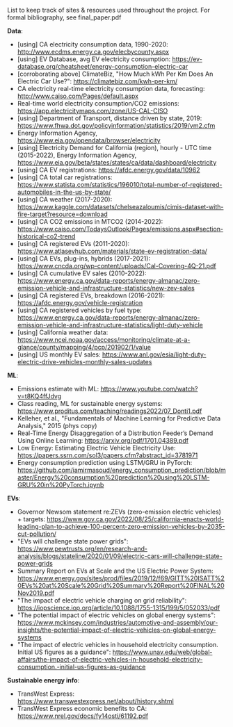 List to keep track of sites & resources used throughout the project. For formal bibliography, see final_paper.pdf

**Data**:
- [using] CA electricity consumption data, 1990-2020: http://www.ecdms.energy.ca.gov/elecbycounty.aspx
- [using] EV Database, avg EV electricity consumption: https://ev-database.org/cheatsheet/energy-consumption-electric-car
- [corroborating above] ClimateBiz, "How Much kWh Per Km Does An Electric Car Use?": https://climatebiz.com/kwh-per-km/
- CA electricity real-time electricity consumption data, forecasting: http://www.caiso.com/Pages/default.aspx
- Real-time world electricity consumption/CO2 emissions: https://app.electricitymaps.com/zone/US-CAL-CISO
- [using] Department of Transport, distance driven by state, 2019: https://www.fhwa.dot.gov/policyinformation/statistics/2019/vm2.cfm
- Energy Information Agency, https://www.eia.gov/opendata/browser/electricity
- [using] Electricity Demand for California (region), hourly - UTC time (2015-2022), Energy Information Agency, https://www.eia.gov/beta/states/states/ca/data/dashboard/electricity
- [using] CA EV registrations: https://afdc.energy.gov/data/10962
- [using] CA total car registrations: https://www.statista.com/statistics/196010/total-number-of-registered-automobiles-in-the-us-by-state/
- [using] CA weather (2017-2020): https://www.kaggle.com/datasets/chelseazaloumis/cimis-dataset-with-fire-target?resource=download 
- [using] CA CO2 emissions in MTCO2 (2014-2022): https://www.caiso.com/TodaysOutlook/Pages/emissions.aspx#section-historical-co2-trend 
- [using] CA registered EVs (2011-2020): https://www.atlasevhub.com/materials/state-ev-registration-data/ 
- [using] CA EVs, plug-ins, hybrids (2017-2021): https://www.cncda.org/wp-content/uploads/Cal-Covering-4Q-21.pdf
- [using] CA cumulative EV sales (2010-2022): https://www.energy.ca.gov/data-reports/energy-almanac/zero-emission-vehicle-and-infrastructure-statistics/new-zev-sales
- [using] CA registered EVs, breakdown (2016-2021): https://afdc.energy.gov/vehicle-registration
- [using] CA registered vehicles by fuel type: https://www.energy.ca.gov/data-reports/energy-almanac/zero-emission-vehicle-and-infrastructure-statistics/light-duty-vehicle 
- [using] California weather data: https://www.ncei.noaa.gov/access/monitoring/climate-at-a-glance/county/mapping/4/pcp/201902/1/value 
- [using] US monthly EV sales: https://www.anl.gov/esia/light-duty-electric-drive-vehicles-monthly-sales-updates 

**ML**:
- Emissions estimate with ML: https://www.youtube.com/watch?v=t8KQ4ffJdvg
- Class reading, ML for sustainable energy systems: https://www.proditus.com/teaching/readings2022/07_Donti1.pdf
- Kelleher, et al., "Fundamentals of Machine Learning for Predictive Data Analysis," 2015 (phys copy)
- Real-Time Energy Disaggregation of a Distribution Feeder’s Demand Using Online Learning: https://arxiv.org/pdf/1701.04389.pdf
- Low Energy: Estimating Electric Vehicle Electricity Use: https://papers.ssrn.com/sol3/papers.cfm?abstract_id=3781971
- Energy consumption prediction using LSTM/GRU in PyTorch: https://github.com/iamirmasoud/energy_consumption_prediction/blob/master/Energy%20consumption%20prediction%20using%20LSTM-GRU%20in%20PyTorch.ipynb

**EVs**:
- Governor Newsom statement re:ZEVs (zero-emission electric vehicles) + targets: https://www.gov.ca.gov/2022/08/25/california-enacts-world-leading-plan-to-achieve-100-percent-zero-emission-vehicles-by-2035-cut-pollution/
- "EVs will challenge state power grids": https://www.pewtrusts.org/en/research-and-analysis/blogs/stateline/2020/01/09/electric-cars-will-challenge-state-power-grids
- Summary Report on EVs at Scale and the US Electric Power System: https://www.energy.gov/sites/prod/files/2019/12/f69/GITT%20ISATT%20EVs%20at%20Scale%20Grid%20Summary%20Report%20FINAL%20Nov2019.pdf
- "The impact of electric vehicle charging on grid reliability": https://iopscience.iop.org/article/10.1088/1755-1315/199/5/052033/pdf
- "The potential impact of electric vehicles on global energy systems": https://www.mckinsey.com/industries/automotive-and-assembly/our-insights/the-potential-impact-of-electric-vehicles-on-global-energy-systems
- "The impact of electric vehicles in household electricity consumption. Initial US figures as a guidance": https://www.unav.edu/web/global-affairs/the-impact-of-electric-vehicles-in-household-electricity-consumption.-initial-us-figures-as-guidance


**Sustainable energy info**:
- TransWest Express: https://www.transwestexpress.net/about/history.shtml
- TransWest Express economic benefits to CA: https://www.nrel.gov/docs/fy14osti/61192.pdf
